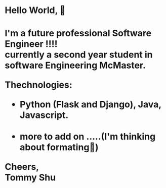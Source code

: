 <h1> Hello World, 👋 <h1>

<p>I'm a future professional Software Engineer !!!!
  <br>
  currently a second year student in software Engineering McMaster.
  
  Thechnologies:
  <ul>
    <li>Python (Flask and Django), Java, Javascript.</li>
      <br>
    <li>more to add on .....(I'm thinking about formating🤔)</li>
  </ul>
  
 Cheers,
 <br>
 Tommy Shu
 </p>
<!--
**qstommyshu/qstommyshu** is a ✨ _special_ ✨ repository because its `README.md` (this file) appears on your GitHub profile.

Here are some ideas to get you started:

- 🔭 I’m currently working on ...
- 🌱 I’m currently learning ...
- 👯 I’m looking to collaborate on ...
- 🤔 I’m looking for help with ...
- 💬 Ask me about ...
- 📫 How to reach me: ...
- 😄 Pronouns: ...
- ⚡ Fun fact: ...
-->
